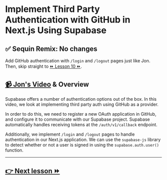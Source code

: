 # Implement Third Party Authentication with GitHub in Next.js Using Supabase

## ✅ Sequin Remix: No changes

Add GitHub authentication with `/login` and `/logout` pages just like Jon. Then, skip straight to [⏩ Lesson 10 ⏩](/10-create-a-stripe-customer-with-next-js-api-routes).

## [📹 Jon's Video](https://egghead.io/lessons/supabase-implement-third-party-authentication-with-github-in-next-js-using-supabase) & Overview

Supabase offers a number of authentication options out of the box. In this video, we look at implementing third party auth using GitHub as a provider.

In order to do this, we need to register a new OAuth application in GitHub, and configure it to communicate with our Supabase project. Supabase automatically handles receiving tokens at the `/auth/v1/callback` endpoint.

Additionally, we implement `/login` and `/logout` pages to handle authentication in our Next.js application. We can use the `supabase-js` library to detect whether or not a user is signed in using the `supabase.auth.user()` function.

---

## [👉 Next lesson ⏩](/10-create-a-stripe-customer-with-next-js-api-routes)